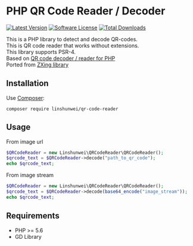 # PHP QR Code Reader / Decoder

[![Latest Version](https://img.shields.io/github/release/libern/qr-code-reader.svg?style=flat-square)](https://github.com/libern/qr-code-reader/releases)
[![Software License](https://img.shields.io/badge/license-MIT-brightgreen.svg?style=flat-square)](LICENSE.md)
[![Total Downloads](https://img.shields.io/packagist/dt/libern/qr-code-reader.svg?style=flat-square)](https://packagist.org/packages/libern/qr-code-reader)

This is a PHP library to detect and decode QR-codes. <br>
This is QR code reader that works without extensions. <br>
This library supports PSR-4. <br>
Based on [QR code decoder / reader for PHP](https://github.com/khanamiryan/php-qrcode-detector-decoder) <br>
Ported from [ZXing library](https://github.com/zxing/zxing) <br>

## Installation 
Use [Composer](https://getcomposer.org/):
```
composer require linshunwei/qr-code-reader
```

## Usage 
From image url
```php
$QRCodeReader = new Linshunwei\QRCodeReader\QRCodeReader();
$qrcode_text = $QRCodeReader->decode("path_to_qr_code");
echo $qrcode_text;
```
From image stream
```php
$QRCodeReader = new Linshunwei\QRCodeReader\QRCodeReader();
$qrcode_text = $QRCodeReader->decode(base64_encode("image_stream"));
echo $qrcode_text;
```

## Requirements 
* PHP >= 5.6
* GD Library
